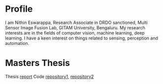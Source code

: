 # Profile
I am Nithin Eswarappa, Research Associate in DRDO sanctioned, Multi Sensor Image Fusion Lab, GITAM University, Bengaluru. My research interests are in the fields of computer vision, machine learning, deep learning. I have a keen interest on things related to sensing, perception and automation.

# Masters Thesis
Thesis [report](https://github.com/nithineeswar/Git-Reports/blob/master/FP%20Report.pdf)
Code [repository1](https://github.com/nithineeswar/Appearance-based-terrain-learning-and-topological-mapping-in-C), [repository2](https://github.com/nithineeswar/dotm-project-files)
